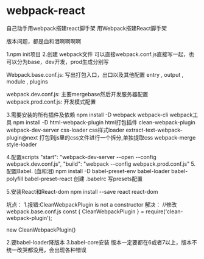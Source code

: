 # webpack-react
自己动手用webpack搭建react脚手架
用Webpack搭建React脚手架

版本问题，都是血和泪啊啊啊啊

1.npm init项目
2.创建 webpack文件
  可以直接webpack.conf.js直接写一起，也可以分为base，dev开发，prod生成分别写

Webpack.base.conf.js: 写出打包入口，出口以及其他配置
entry , output , module , plugins

webpack.dev.conf.js: 主要mergebase然后开发服务器配置
webpack.prod.conf.js: 开发模式配置

3.需要安装的所有插件及依赖
npm install -D webpack webpack-cli
webpack工具
npm install -D 
html-webpack-plugin   html打包插件
clean-webpack-plugin    
webpack-dev-server 
css-loader   css样式loader
extract-text-webpack-plugin@next   打包到js里的css文件进行一个拆分,单独提取css
webpack-merge   
style-loader

4.配置scripts
 "start": "webpack-dev-server --open --config webpack.dev.conf.js",
  "build": "webpack --config webpack.prod.conf.js"
5.配置Babel. (血和泪)
npm install -D 
babel-preset-env 
babel-loader 
babel-polyfill 
babel-preset-react
创建 .babelrc 	写presets配置

5.安装React和React-dom
npm install --save react react-dom

坑点：
1.报错:CleanWebpackPlugin is not a constructor
解决：
//修改webpack.base.conf.js
const { CleanWebpackPlugin } = require('clean-webpack-plugin');
 
new CleanWebpackPlugin()

2.要babel-loader降版本
3.babel-core安装
版本一定要都在6或者7以上，版本不统一改哭都没用，会出现各种错误
